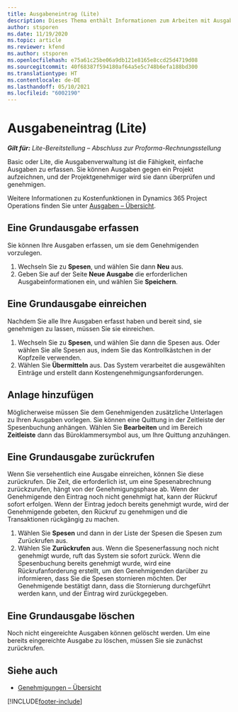 ```yaml
---
title: Ausgabeneintrag (Lite)
description: Dieses Thema enthält Informationen zum Arbeiten mit Ausgabeneintrag in einer Lite-Bereitstellung.
author: stsporen
ms.date: 11/19/2020
ms.topic: article
ms.reviewer: kfend
ms.author: stsporen
ms.openlocfilehash: e75a61c25be06a9db121e8165e8ccd25d4719d08
ms.sourcegitcommit: 40f68387f594180af64a5e5c748b6efa188bd300
ms.translationtype: HT
ms.contentlocale: de-DE
ms.lasthandoff: 05/10/2021
ms.locfileid: "6002190"
---
```

# <a name="expense-entry-lite"></a>Ausgabeneintrag (Lite)

_**Gilt für:** Lite-Bereitstellung – Abschluss zur Proforma-Rechnungsstellung_

Basic oder Lite, die Ausgabenverwaltung ist die Fähigkeit, einfache Ausgaben zu erfassen. Sie können Ausgaben gegen ein Projekt aufzeichnen, und der Projektgenehmiger wird sie dann überprüfen und genehmigen.

Weitere Informationen zu Kostenfunktionen in Dynamics 365 Project Operations finden Sie unter [Ausgaben – Übersicht](expense-overview.md).

## <a name="capture-a-basic-expense"></a>Eine Grundausgabe erfassen

Sie können Ihre Ausgaben erfassen, um sie dem Genehmigenden vorzulegen.

1. Wechseln Sie zu **Spesen**, und wählen Sie dann **Neu** aus.
2. Geben Sie auf der Seite **Neue Ausgabe** die erforderlichen Ausgabeinformationen ein, und wählen Sie **Speichern**.

## <a name="submit-a-basic-expense"></a>Eine Grundausgabe einreichen

Nachdem Sie alle Ihre Ausgaben erfasst haben und bereit sind, sie genehmigen zu lassen, müssen Sie sie einreichen.

1. Wechseln Sie zu **Spesen**, und wählen Sie dann die Spesen aus. Oder wählen Sie alle Spesen aus, indem Sie das Kontrollkästchen in der Kopfzeile verwenden.
2. Wählen Sie **Übermitteln** aus. Das System verarbeitet die ausgewählten Einträge und erstellt dann Kostengenehmigungsanforderungen.

## <a name="add-an-attachment"></a>Anlage hinzufügen

Möglicherweise müssen Sie dem Genehmigenden zusätzliche Unterlagen zu Ihren Ausgaben vorlegen. Sie können eine Quittung in der Zeitleiste der Spesenbuchung anhängen. Wählen Sie **Bearbeiten** und im Bereich **Zeitleiste** dann das Büroklammersymbol aus, um Ihre Quittung anzuhängen.

## <a name="recall-a-basic-expense"></a>Eine Grundausgabe zurückrufen

Wenn Sie versehentlich eine Ausgabe einreichen, können Sie diese zurückrufen. Die Zeit, die erforderlich ist, um eine Spesenabrechnung zurückzurufen, hängt von der Genehmigungsphase ab.  Wenn der Genehmigende den Eintrag noch nicht genehmigt hat, kann der Rückruf sofort erfolgen. Wenn der Eintrag jedoch bereits genehmigt wurde, wird der Genehmigende gebeten, den Rückruf zu genehmigen und die Transaktionen rückgängig zu machen.

1. Wählen Sie **Spesen** und dann in der Liste der Spesen die Spesen zum Zurückrufen aus.
2. Wählen Sie **Zurückrufen** aus. Wenn die Spesenerfassung noch nicht genehmigt wurde, ruft das System sie sofort zurück. Wenn die Spesenbuchung bereits genehmigt wurde, wird eine Rückrufanforderung erstellt, um den Genehmigenden darüber zu informieren, dass Sie die Spesen stornieren möchten. Der Genehmigende bestätigt dann, dass die Stornierung durchgeführt werden kann, und der Eintrag wird zurückgegeben.

## <a name="delete-a-basic-expense"></a>Eine Grundausgabe löschen

Noch nicht eingereichte Ausgaben können gelöscht werden. Um eine bereits eingereichte Ausgabe zu löschen, müssen Sie sie zunächst zurückrufen.

## <a name="see-also"></a>Siehe auch

- [Genehmigungen – Übersicht](../approvals/approvals-overview.md)


[!INCLUDE[footer-include](../includes/footer-banner.md)]